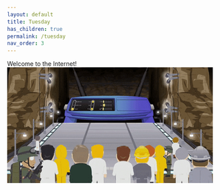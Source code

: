 ```yaml
---
layout: default
title: Tuesday
has_children: true
permalink: /tuesday
nav_order: 3
---
```

Welcome to the Internet! 
<br>
![](https://github.com/HCDigitalScholarship/summer-django/raw/master/internet.gif)
